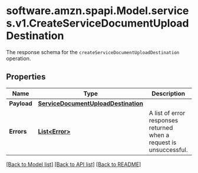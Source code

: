 # software.amzn.spapi.Model.services.v1.CreateServiceDocumentUploadDestination
The response schema for the `createServiceDocumentUploadDestination` operation.

## Properties

Name | Type | Description | Notes
------------ | ------------- | ------------- | -------------
**Payload** | [**ServiceDocumentUploadDestination**](ServiceDocumentUploadDestination.md) |  | [optional] 
**Errors** | [**List&lt;Error&gt;**](Error.md) | A list of error responses returned when a request is unsuccessful. | [optional] 

[[Back to Model list]](../README.md#documentation-for-models) [[Back to API list]](../README.md#documentation-for-api-endpoints) [[Back to README]](../README.md)

